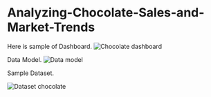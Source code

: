# Analyzing-Chocolate-Sales-and-Market-Trends

Here is sample of Dashboard.
![Chocolate dashboard](https://github.com/gajerabhavik915/Analyzing-Chocolate-Sales-and-Market-Trends/assets/113390208/3981d7d1-9548-4eeb-b996-3dc64a49e32b)

Data Model.
![Data model](https://github.com/gajerabhavik915/Analyzing-Chocolate-Sales-and-Market-Trends/assets/113390208/8b34dc36-2d1c-4d7d-bbc0-789a4fe9a983)

Sample Dataset.

![Dataset chocolate](https://github.com/gajerabhavik915/Analyzing-Chocolate-Sales-and-Market-Trends/assets/113390208/18d549fd-20d2-418c-9253-e10a10bebee2)

